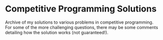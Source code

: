 # Competitive Programming Solutions
Archive of my solutions to various problems in competitive programming. For some of the more challenging questions, there may be some comments detailing how the solution works (not guaranteed!).
